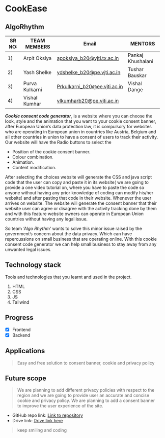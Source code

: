 # CookEase
## AlgoRhythm

|SR NO:| TEAM MEMBERS|Email| MENTORS|             
|---|---|---|---|
|1)|Arpit Oksiya|apoksiya_b20@vjti.tx.ac.in|Pankaj Khushalani|
|2)|Yash Shelke|ydshelke_b20@pe.vjti.ac.in|Tushar Bauskar|
|3)|Purva Kulkarni|Prkulkarni_b20@ee.vjti.ac.in|Vishal Dange|
|4)|Vishal Kumhar|vlkumharb20@pe.vjti.ac.in|

_**Cookie consent code generator**_, is a website where you can choose the look, style and the animation that you want to your cookie consent banner, after European Union’s data protection law, it is compulsory for websites who are operating in European union in countries like Austria, Belgium and all other countries in union to have a consent of users to track their activity. Our website will have the Radio buttons to select the
-	Position of the cookie consent banner.
-	Colour combination.
-	Animation.
-	Content modification.

After selecting the choices website will generate the 
CSS and java script code that the user can copy and paste it in its website( we are going to provide a one video tutorial on, where you have to paste the code so anyone without having any prior knowledge of coding can modify his/her website) and after pasting that code in their website. Whenever the user arrives on website. The website will generate the consent banner that their website user can agree or disagree with the activity tracking done by them and with this feature website owners can operate in European Union countries without having any legal issue.

So team *‘Algo Rhythm’* wants to solve this minor issue raised by the government’s concern about the data privacy. Which can have repercussions on small business that are operating online. With this cookie consent code generator we can help small business to stay away from any unwanted legal issues. 



## Technology stack

Tools and technologies that you learnt and used in the project.

1. HTML
2. CSS
3. JS
4. Tailwind

## Progress

- [x] Frontend 
- [x] Backend  

## Applications
>Easy and free solution to consent banner, cookie and privacy policy
## Future scope
>We are planning to add different privacy policies with respect to the region and we are going to provide user an accurate and concise cookie and privacy policy. 
>We are planning to add a consent banner to improve the user experience of the site.
* GitHub repo link: [Link to repository](https://github.com/selfserver/CookEase)
* Drive link: [Drive link here](https://drive.google.com/drive/folders/1SRbIRZLnxR7JOcB10NyXK-GesU4FLGug)
>keep smiling and coding
